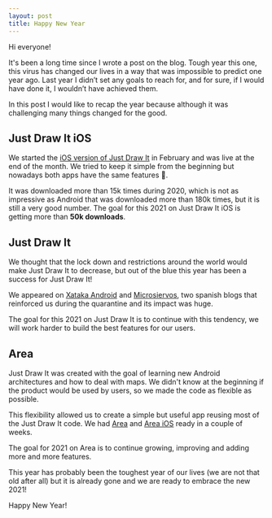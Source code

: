 ```yaml
---
layout: post
title: Happy New Year
---
```


Hi everyone!

It's been a long time since I wrote a post on the blog. Tough year this one, this virus has changed our lives in a way that was impossible to predict one year ago. Last year I didn’t set any goals to reach for, and for sure, if I would have done it, I wouldn’t have achieved them. 

In this post I would like to recap the year because although it was challenging many things changed for the good.

## Just Draw It iOS

We started the [iOS version of Just Draw It](/2020/03/15/just-draw-it-ios.html) in February and  was live at the end of the month. We tried to keep it simple from the beginning but nowadays both apps have the same features 🎉.

It was downloaded more than 15k times during 2020, which is not as impressive as Android that was downloaded more than 180k times, but it is still a very good number. The goal for this 2021 on Just Draw It iOS is getting more than **50k downloads**.

## Just Draw It

We thought that the lock down and restrictions around the world would make Just Draw It to decrease, but out of the blue this year has been a success for Just Draw It!

We appeared on [Xataka Android](https://www.xatakandroid.com/aplicaciones-android/como-medir-distancias-google-maps-facilmente-esta-app-para-android-just-draw-it) and [Microsiervos](https://www.microsiervos.com/archivo/mundoreal/just-draw-it.html), two spanish blogs that reinforced us during the quarantine and its impact was huge.

The goal for this 2021 on Just Draw It is to continue with this tendency, we will work harder to build the best features for our users.

## Area

Just Draw It was created with the goal of learning new Android architectures and how to deal with maps. We didn't know at the beginning if the product would be used by users, so we made the code as flexible as possible.

This flexibility allowed us to create a simple but useful app reusing most of the Just Draw It code. We had [Area](https://play.google.com/store/apps/details?id=com.lapacadevs.area) and [Area iOS](https://apps.apple.com/us/app/area-fields-area-finder/id1534601879) ready in a couple of weeks.

The goal for 2021 on Area is to continue growing, improving and adding more and more features.

This year has probably been the toughest year of our lives (we are not that old after all) but it is already gone and we are ready to embrace the new 2021!

Happy New Year!



